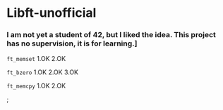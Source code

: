 # Libft-unofficial

### I am not yet a student of 42, but I liked the idea. This project has no supervision, it is for learning.]

`ft_memset`   1.OK 2.OK <p>
`ft_bzero`    1.OK 2.OK 3.OK <p>
`ft_memcpy`   1.OK 2.OK <p>;
